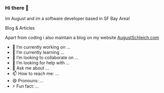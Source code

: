 ### Hi there 👋

Im August and im a software developer based in SF Bay Area! 

Blog & Articles

 Apart from coding i also maintain a blog on my website [AugustSchleich.com](http://atsdev.io/)

- 🔭 I’m currently working on ...
- 🌱 I’m currently learning ...
- 👯 I’m looking to collaborate on ...
- 🤔 I’m looking for help with ...
- 💬 Ask me about ...
- 📫 How to reach me: ...
- 😄 Pronouns: ...
- ⚡ Fun fact: ...


